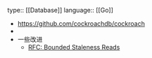 type:: [[Database]]
language:: [[Go]]

- https://github.com/cockroachdb/cockroach
-
- 一些改进
	- [RFC: Bounded Staleness Reads](https://www.cockroachlabs.com/blog/bounded-staleness-reads/)